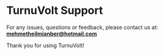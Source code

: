 # TurnuVolt Support

For any issues, questions or feedback, please contact us at:  
**mehmetheilmianber@hotmail.com**

Thank you for using TurnuVolt!
